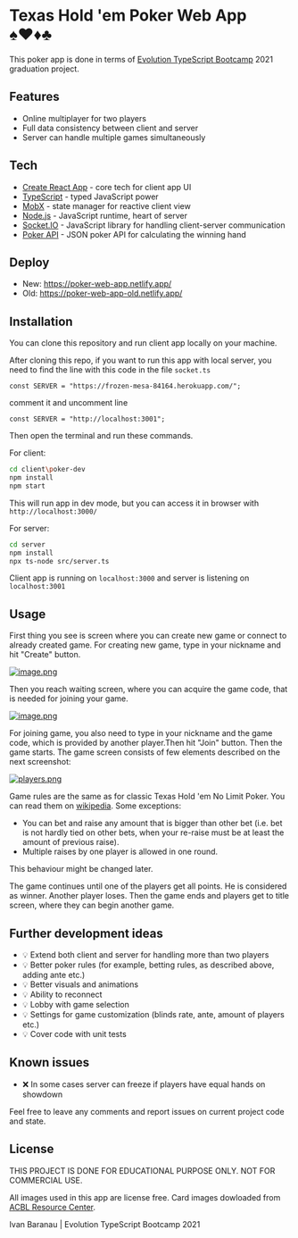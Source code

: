 # Texas Hold 'em Poker Web App ♠️♥️♦️♣️

This poker app is done in terms of [Evolution TypeScript Bootcamp] 2021 graduation project.

## Features
 - Online multiplayer for two players
 - Full data consistency between client and server
 - Server can handle multiple games simultaneously

## Tech

 - [Create React App] - core tech for client app UI
 - [TypeScript] - typed JavaScript power
 - [MobX] - state manager for reactive client view
 - [Node.js] - JavaScript runtime, heart of server
 - [Socket.IO] - JavaScript library for handling client-server communication
 - [Poker API] - JSON poker API for calculating the winning hand

## Deploy

 - New: https://poker-web-app.netlify.app/
 - Old: https://poker-web-app-old.netlify.app/
  
## Installation

You can clone this repository and run client app locally on your machine.

After cloning this repo, if you want to run this app with local server, you need to find the line with this code in the file ```socket.ts```

```const SERVER = "https://frozen-mesa-84164.herokuapp.com/";```  
  
comment it and uncomment line
  
```const SERVER = "http://localhost:3001";``` 
  
Then open the terminal and run these commands.

For client:
```sh
cd client\poker-dev
npm install
npm start
```

This will run app in dev mode, but you can access it in browser with ```http://localhost:3000/```

For server:
```sh
cd server
npm install
npx ts-node src/server.ts
```

Client app is running on ```localhost:3000``` and server is listening on ```localhost:3001```

## Usage

First thing you see is screen where you can create new game or connect to already created game.
For creating new game, type in your nickname and hit "Create" button.

[![image.png](https://i.postimg.cc/xCR1c20R/image.png)](https://postimg.cc/S2nhvHY2)

Then you reach waiting screen, where you can acquire the game code, that is needed for joining your game.

[![image.png](https://i.postimg.cc/bJCf7NyK/image.png)](https://postimg.cc/TLDsmxW9)

For joining game, you also need to type in your nickname and the game code, which is provided by another player.Then hit "Join" button.
Then the game starts. The game screen consists of few elements described on the next screenshot:

[![players.png](https://i.postimg.cc/gj17qxsH/players.png)](https://postimg.cc/m1NVT20P)

Game rules are the same as for classic Texas Hold 'em No Limit Poker. You can read them on [wikipedia].
Some exceptions: 
 - You can bet and raise any amount that is bigger than other bet (i.e. bet is not hardly tied on other bets, when your re-raise must be at least the amount of previous raise).
 - Multiple raises by one player is allowed in one round. 

This behaviour might be changed later.

The game continues until one of the players get all points. He is considered as winner. Another player loses. Then the game ends and players get to title screen, where they can begin another game.

## Further development ideas
 - 💡 Extend both client and server for handling more than two players
 - 💡 Better poker rules (for example, betting rules, as described above, adding ante etc.)
 - 💡 Better visuals and animations
 - 💡 Ability to reconnect
 - 💡 Lobby with game selection
 - 💡 Settings for game customization (blinds rate, ante, amount of players etc.)
 - 💡 Cover code with unit tests

## Known issues
 - ❌ In some cases server can freeze if players have equal hands on showdown

Feel free to leave any comments and report issues on current project code and state.

## License
 THIS PROJECT IS DONE FOR EDUCATIONAL PURPOSE ONLY. NOT FOR COMMERCIAL USE.
 
 All images used in this app are license free. Card images dowloaded from [ACBL Resource Center].
 
 Ivan Baranau | Evolution TypeScript Bootcamp 2021 

 [Create React App]: <https://create-react-app.dev/>
 [TypeScript]: <https://www.typescriptlang.org/>
 [MobX]: <https://mobx.js.org/README.html>
 [Node.js]: <https://nodejs.org/en/>
 [Socket.IO]: <https://socket.io/>
 [Poker API]: <https://www.pokerapi.dev/>
 [ACBL Resource Center]: <http://acbl.mybigcommerce.com/52-playing-cards/>
 [Evolution TypeScript Bootcamp]: <https://typescript-bootcamp.evolution.com/by>
 [wikipedia]: <https://en.wikipedia.org/wiki/Texas_hold_%27em>